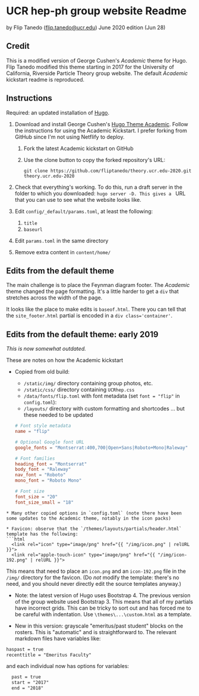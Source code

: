 # UCR hep-ph group website Readme

by Flip Tanedo (flip.tanedo@ucr.edu)
June 2020 edition (Jun 28)

## Credit

This is a modified version of George Cushen's *Academic* theme for Hugo. Flip Tanedo modified this theme starting in 2017 for the University of California, Riverside Particle Theory group website. The default *Academic* kickstart readme is reproduced.

## Instructions

Required: an updated installation of [Hugo](https://gohugo.io/getting-started/quick-start/).

1. Download and install George Cushen's [Hugo Theme Academic](https://sourcethemes.com/academic/). Follow the instructions for using the Academic Kickstart. I prefer forking from GitHub since I'm not using Netflify to deploy.

   1. Fork the latest Academic kickstart on GitHub

   2. Use the clone button to copy the forked repository's URL:

      ````
      git clone https://github.com/fliptanedo/theory.ucr.edu-2020.git theory.ucr.edu-2020
      ````

2. Check that everything's working. To do this, run a draft server in the folder to which you downloaded: `hugo server -D. This gives a ` URL that you can use to see what the website looks like.

3. Edit `config/_default/params.toml`, at least the following:

   1. `title`
   2. `baseurl`

4. Edit `params.toml` in the same directory

5. Remove extra content in `content/home/`

## Edits from the default theme

The main challenge is to place the Feynman diagram footer. The *Academic* theme changed the page formatting. It's a little harder to get a `div` that stretches across the width of the page. 

It looks like the place to make edits is `baseof.html`. There you can tell that the `site_footer.html` partial is encoded in a `div class='container'`.

## Edits from the default theme: early 2019

*This is now somewhat outdated.*

These are notes on how the Academic kickstart

* Copied from old build:

  - `/static/img/` directory containing group photos, etc.
  - `/static/css/` directory containing `UCRhep.css`
  - `/data/fonts/flip.toml` with font metadata (set `font = "flip"` in `config.toml`):
  - `/layouts/` directory with custom formatting and shortcodes ... but these needed to be updated

  ```toml
  # Font style metadata
  name = "flip"
  
  # Optional Google font URL
  google_fonts = "Montserrat:400,700|Open+Sans|Roboto+Mono|Raleway"
  
  # Font families
  heading_font = "Montserrat"
  body_font = "Raleway"
  nav_font = "Roboto"
  mono_font = "Roboto Mono"
  
  # Font size
  font_size = "20"
  font_size_small = "18"
  ```

```
* Many other copied options in `config.toml` (note there have been some updates to the Academic theme, notably in the icon packs)

* Favicon: observe that the `/themes/layouts/partials/header.html` template has the following:
​```html
  <link rel="icon" type="image/png" href="{{ "/img/icon.png" | relURL }}">
  <link rel="apple-touch-icon" type="image/png" href="{{ "/img/icon-192.png" | relURL }}">
```

This means that need to place an `icon.png` and an `icon-192.png` file in the `/img/` directory for the favicon. (Do *not* modify the template: there's no need, and you should never directly edit the source templates anyway.)

* Note: the latest version of Hugo uses Bootstrap 4. The previous version of the group website used Bootstrap 3. This means that all of my partials have incorrect grids. This can be tricky to sort out and has forced me to be careful with indentation. Use `\themes\...\custom.html` as a template.

* New in this version: grayscale "emeritus/past student" blocks on the rosters. This is "automatic" and is straightforward to. The relevant markdown files have variables like:

```markdown
haspast = true
recenttitle = "Emeritus Faculty"
```

and each individual now has options for variables:

```markdown  
  past = true
  start = "2017"
  end = "2018"
```
